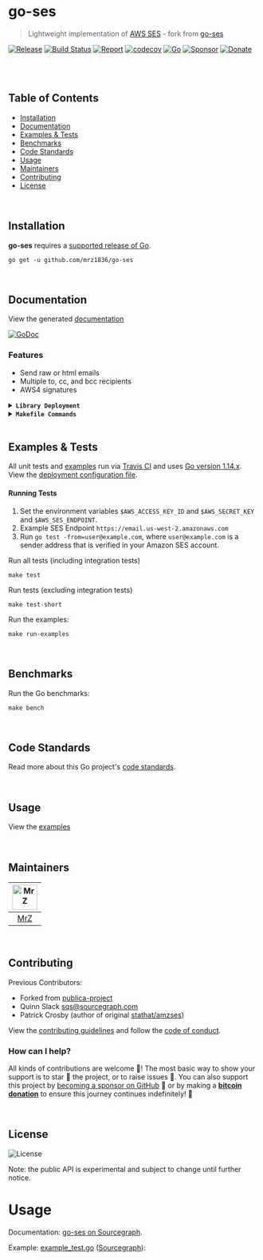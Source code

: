# go-ses
> Lightweight implementation of [AWS SES](https://aws.amazon.com/ses/) - fork from [go-ses](https://github.com/publica-project/go-ses)

[![Release](https://img.shields.io/github/release-pre/mrz1836/go-ses.svg?logo=github&style=flat&v=1)](https://github.com/mrz1836/go-ses/releases)
[![Build Status](https://travis-ci.com/mrz1836/go-ses.svg?branch=master)](https://travis-ci.com/mrz1836/go-ses)
[![Report](https://goreportcard.com/badge/github.com/mrz1836/go-ses?style=flat&v=1)](https://goreportcard.com/report/github.com/mrz1836/go-ses)
[![codecov](https://codecov.io/gh/mrz1836/go-ses/branch/master/graph/badge.svg)](https://codecov.io/gh/mrz1836/go-ses)
[![Go](https://img.shields.io/github/go-mod/go-version/mrz1836/go-ses)](https://golang.org/)
[![Sponsor](https://img.shields.io/badge/sponsor-MrZ-181717.svg?logo=github&style=flat&v=3)](https://github.com/sponsors/mrz1836)
[![Donate](https://img.shields.io/badge/donate-bitcoin-ff9900.svg?logo=bitcoin&style=flat)](https://mrz1818.com/?tab=tips&af=go-ses)

<br/>

<br/>

## Table of Contents
- [Installation](#installation)
- [Documentation](#documentation)
- [Examples & Tests](#examples--tests)
- [Benchmarks](#benchmarks)
- [Code Standards](#code-standards)
- [Usage](#usage)
- [Maintainers](#maintainers)
- [Contributing](#contributing)
- [License](#license)

<br/>

## Installation

**go-ses** requires a [supported release of Go](https://golang.org/doc/devel/release.html#policy).
```shell script
go get -u github.com/mrz1836/go-ses
```

<br/>

## Documentation
View the generated [documentation](https://pkg.go.dev/github.com/mrz1836/go-ses)

[![GoDoc](https://godoc.org/github.com/mrz1836/go-ses?status.svg&style=flat)](https://pkg.go.dev/github.com/mrz1836/go-ses)

### Features
- Send raw or html emails
- Multiple to, cc, and bcc recipients
- AWS4 signatures

<details>
<summary><strong><code>Library Deployment</code></strong></summary>
<br/>

[goreleaser](https://github.com/goreleaser/goreleaser) for easy binary or library deployment to Github and can be installed via: `brew install goreleaser`.

The [.goreleaser.yml](.goreleaser.yml) file is used to configure [goreleaser](https://github.com/goreleaser/goreleaser).

Use `make release-snap` to create a snapshot version of the release, and finally `make release` to ship to production.
</details>

<details>
<summary><strong><code>Makefile Commands</code></strong></summary>
<br/>

View all `makefile` commands
```shell script
make help
```

List of all current commands:
```text
all                    Runs multiple commands
clean                  Remove previous builds and any test cache data
clean-mods             Remove all the Go mod cache
coverage               Shows the test coverage
godocs                 Sync the latest tag with GoDocs
help                   Show this help message
install                Install the application
install-go             Install the application (Using Native Go)
lint                   Run the Go lint application
release                Full production release (creates release in Github)
release                Runs common.release then runs godocs
release-snap           Test the full release (build binaries)
release-test           Full production test release (everything except deploy)
replace-version        Replaces the version in HTML/JS (pre-deploy)
run-examples           Runs all the examples
tag                    Generate a new tag and push (tag version=0.0.0)
tag-remove             Remove a tag if found (tag-remove version=0.0.0)
tag-update             Update an existing tag to current commit (tag-update version=0.0.0)
test                   Runs vet, lint and ALL tests
test-short             Runs vet, lint and tests (excludes integration tests)
test-travis            Runs all tests via Travis (also exports coverage)
test-travis-short      Runs unit tests via Travis (also exports coverage)
uninstall              Uninstall the application (and remove files)
vet                    Run the Go vet application
```
</details>

<br/>

## Examples & Tests
All unit tests and [examples](examples/simple/simple.go) run via [Travis CI](https://travis-ci.com/mrz1836/go-ses) and uses [Go version 1.14.x](https://golang.org/doc/go1.14). View the [deployment configuration file](.travis.yml).

#### Running Tests
1. Set the environment variables `$AWS_ACCESS_KEY_ID` and `$AWS_SECRET_KEY` and `$AWS_SES_ENDPOINT`.
2. Example SES Endpoint `https://email.us-west-2.amazonaws.com`
3. Run `go test -from=user@example.com`, where `user@example.com` is a sender address that is verified
   in your Amazon SES account.

Run all tests (including integration tests)
```shell script
make test
```

Run tests (excluding integration tests)
```shell script
make test-short
```

Run the examples:
```shell script
make run-examples
```

<br/>

## Benchmarks
Run the Go benchmarks:
```shell script
make bench
```

<br/>

## Code Standards
Read more about this Go project's [code standards](CODE_STANDARDS.md).

<br/>

## Usage
View the [examples](examples/simple/simple.go)

<br/>

## Maintainers
| [<img src="https://github.com/mrz1836.png" height="50" alt="MrZ" />](https://github.com/mrz1836) |
|:---:|
| [MrZ](https://github.com/mrz1836) |

<br/>

## Contributing

Previous Contributors:

* Forked from [publica-project](https://github.com/publica-project/go-ses)
* Quinn Slack <sqs@sourcegraph.com>
* Patrick Crosby (author of original [stathat/amzses](https://github.com/stathat/amzses))

View the [contributing guidelines](CONTRIBUTING.md) and follow the [code of conduct](CODE_OF_CONDUCT.md).

### How can I help?
All kinds of contributions are welcome :raised_hands:! 
The most basic way to show your support is to star :star2: the project, or to raise issues :speech_balloon:. 
You can also support this project by [becoming a sponsor on GitHub](https://github.com/sponsors/mrz1836) :clap: 
or by making a [**bitcoin donation**](https://mrz1818.com/?tab=tips&af=go-ses) to ensure this journey continues indefinitely! :rocket:

<br/>

## License

![License](https://img.shields.io/github/license/mrz1836/go-ses.svg?style=flat&v=1)

Note: the public API is experimental and subject to change until further notice.


Usage
=====

Documentation: [go-ses on Sourcegraph](https://sourcegraph.com/github.com/sourcegraph/go-ses).

Example: [example_test.go](https://github.com/sourcegraph/go-ses/blob/master/example_test.go) ([Sourcegraph](https://sourcegraph.com/github.com/sourcegraph/go-ses/tree/master/example_test.go)):